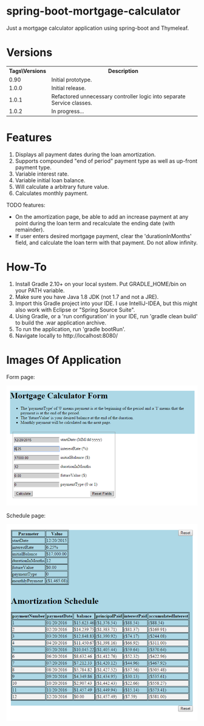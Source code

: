 # spring-boot-mortgage-calculator
Just a mortgage calculator application using spring-boot and Thymeleaf.

# Versions
<table>
  <tr>
    <th>Tags&#92;Versions</th>
    <th>Description</th>
  </tr>
  <tr>
    <td>0.90</td>
    <td>Initial prototype.</td>
  </tr>
  <tr>
    <td>1.0.0</td>
    <td>Initial release.</td>
  </tr>
  <tr>
    <td>1.0.1</td>
    <td>Refactored unnecessary controller logic into separate Service classes.</td>
  </tr>
  <tr>
    <td>1.0.2</td>
    <td>In progress...</td>
  </tr>
</table>

# Features

1. Displays all payment dates during the loan amortization.
2. Supports compounded "end of period" payment type as well as up-front payment type.
3. Variable interest rate.
4. Variable initial loan balance.
5. Will calculate a arbitrary future value.
6. Calculates monthly payment.

TODO features:

- On the amortization page, be able to add an increase payment at any point during the loan term and recalculate the ending date (with remainder).
- If user enters desired mortgage payment, clear the 'durationInMonths' field, and calculate the loan term with that payment.  Do not allow infinity.


# How-To

1. Install Gradle 2.10+ on your local system.  Put GRADLE_HOME/bin on your PATH variable.
2. Make sure you have Java 1.8 JDK (not 1.7 and not a JRE).
3. Import this Gradle project into your IDE.  I use IntelliJ-IDEA, but this might also work with Eclipse or "Spring Source Suite".
4. Using Gradle, or a 'run configuration' in your IDE, run 'gradle clean build' to build the .war application archive.
5. To run the application, run 'gradle bootRun'.
6. Navigate locally to http://localhost:8080/

# Images Of Application

Form page:

![alt text](https://raw.githubusercontent.com/djangofan/spring-boot-mortgage-calculator/master/form.png)

Schedule page:

![alt text](https://raw.githubusercontent.com/djangofan/spring-boot-mortgage-calculator/master/schedule.png)

